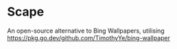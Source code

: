 # Scape
An open-source alternative to Bing Wallpapers, utilising https://pkg.go.dev/github.com/TimothyYe/bing-wallpaper
